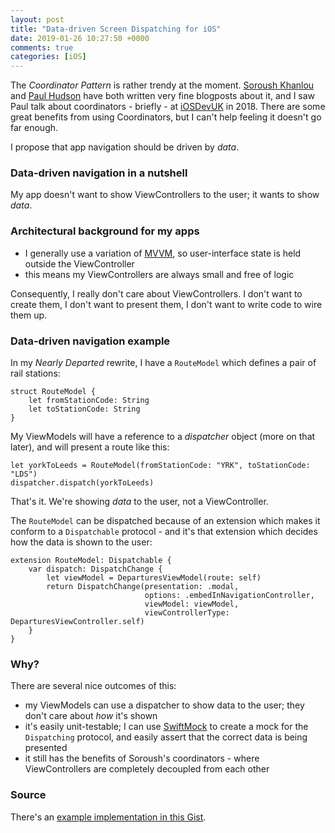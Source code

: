 ```yaml
---
layout: post
title: "Data-driven Screen Dispatching for iOS"
date: 2019-01-26 10:27:50 +0000
comments: true
categories: [iOS]
---
```


The _Coordinator Pattern_ is rather trendy at the moment. [Soroush Khanlou][soroush_coordinator_blogpost] and [Paul Hudson][paul_hudson_blog] have both written very fine blogposts about it, and I saw Paul talk about coordinators - briefly - at [iOSDevUK][iosdevuk] in 2018. There are some great benefits from using Coordinators, but I can't help feeling it doesn't go far enough.

I propose that app navigation should be driven by _data_.

<!-- more -->

### Data-driven navigation in a nutshell

My app doesn't want to show ViewControllers to the user; it wants to show _data_.

### Architectural background for my apps

* I generally use a variation of [MVVM][mvvm_wikipedia], so user-interface state is held outside the ViewController
* this means my ViewControllers are always small and free of logic

Consequently, I really don't care about ViewControllers. I don't want to create them, I don't want to present them, I don't want to write code to wire them up.

### Data-driven navigation example

In my _Nearly Departed_ rewrite, I have a `RouteModel` which defines a pair of rail stations:

    struct RouteModel {
        let fromStationCode: String
        let toStationCode: String
    }

My ViewModels will have a reference to a _dispatcher_ object (more on that later), and will present a route like this:

    let yorkToLeeds = RouteModel(fromStationCode: "YRK", toStationCode: "LDS")
    dispatcher.dispatch(yorkToLeeds)

That's it. We're showing _data_ to the user, not a ViewController.

The `RouteModel` can be dispatched because of an extension which makes it conform to a `Dispatchable` protocol - and it's that extension which decides how the data is shown to the user:

    extension RouteModel: Dispatchable {
        var dispatch: DispatchChange {
            let viewModel = DeparturesViewModel(route: self)
            return DispatchChange(presentation: .modal,
                                  options: .embedInNavigationController,
                                  viewModel: viewModel,
                                  viewControllerType: DeparturesViewController.self)
        }
    }

### Why?

There are several nice outcomes of this:

* my ViewModels can use a dispatcher to show data to the user; they don't care about _how_ it's shown
* it's easily unit-testable; I can use [SwiftMock][swiftmock_blog] to create a mock for the `Dispatching` protocol, and easily assert that the correct data is being presented
* it still has the benefits of Soroush's coordinators - where ViewControllers are completely decoupled from each other

### Source

There's an [example implementation in this Gist][example_gist].


[soroush_coordinator_blogpost]: http://khanlou.com/2015/10/coordinators-redux/
[paul_hudson_blog]: https://www.hackingwithswift.com/articles/71/how-to-use-the-coordinator-pattern-in-ios-apps
[iosdevuk]: https://www.iosdevuk.com
[mvvm_wikipedia]: https://en.wikipedia.org/wiki/Model–view–viewmodel
[swiftmock_blog]: /swiftmock-a-mocking-solution-for-swift-4-dot-2/
[example_gist]: https://gist.github.com/mflint/30d70560722ec151202cc89f824da0ee
